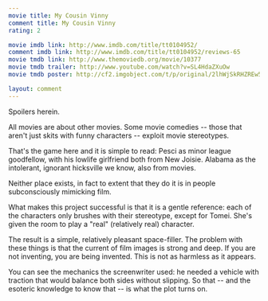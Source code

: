 ```yaml
---
movie title: My Cousin Vinny
comment title: My Cousin Vinny
rating: 2

movie imdb link: http://www.imdb.com/title/tt0104952/
comment imdb link: http://www.imdb.com/title/tt0104952/reviews-65
movie tmdb link: http://www.themoviedb.org/movie/10377
movie tmdb trailer: http://www.youtube.com/watch?v=SL4HdaZXuOw
movie tmdb poster: http://cf2.imgobject.com/t/p/original/2lhWjSkRHZREw5wXoWHO88lpODe.jpg

layout: comment
---
```


Spoilers herein.

All movies are about other movies. Some movie comedies -- those that aren't just skits  with funny characters -- exploit movie stereotypes.

That's the game here and it is simple to read: Pesci as minor league goodfellow, with his  lowlife girlfriend both from New Joisie. Alabama as the intolerant, ignorant hicksville we  know, also from movies.

Neither place exists, in fact to extent that they do it is in people subconsciously  mimicking film.

What makes this project successful is that it is a gentle reference: each of the characters  only brushes with their stereotype, except for Tomei. She's given the room to play a  "real" (relatively real) character.

The result is a simple, relatively pleasant space-filler. The problem with these things is  that the current of film images is strong and deep. If you are not inventing, you are being  invented. This is not as harmless as it appears.

You can see the mechanics the screenwriter used: he needed a vehicle with traction that  would balance both sides without slipping. So that -- and the esoteric knowledge to  know that -- is what the plot turns on.